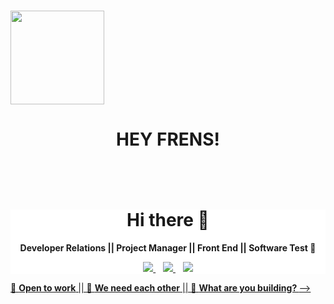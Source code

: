 ###
<htnl lang= "en">
  <head>
    <meta charset="UTF - 8"/> 
    <meta http-equiv="X-UA-Compatible" content="IE=edge" />
    <meta name-"viewport" content="width=device-width, initial-scale=1.0"/>
   <div stykle=background-image:![png-transparent-geek-logo-graphy-others-photography-artwork-sales](https://github.com/MrExcel2019/mrexcel2019/assets/56793406/d2ddaa8c-3b5d-44b8-b319-cbde403e9eb8)
https://www.pngegg.com/en/png-hhqdp; background-size: cover; height:540px;"> <Img src="https://www.pngegg.com/en/png-hhqdp"style=height:150px;"> </div>
    <h1><p align='center'><b>HEY FRENS!</b><h1></b></h1> <br> 
     
  </head>
<div style="background-color: white;"><bg-color=White> <h1 align='center'>Hi there 👋</h1>

<p align='center'> <b>Developer Relations || Project Manager || Front End || Software Test </b>🔨</p>

<p align='center'>
<a href="https://twitter.com/akanni899" target="_blank">
  <img src="https://img.shields.io/badge/twitter-%231DA1F2.svg?&style=for-the-badge&logo=twitter&logoColor=white" />
</a>&nbsp;&nbsp;
<a href="https://www.linkedin.com/in/a/" target="_blank">
  <img src="https://img.shields.io/badge/linkedin-%230077B5.svg?&style=for-the-badge&logo=linkedin&logoColor=white" />
</a>&nbsp;&nbsp;
<a href="mailto:theibraheem1@gmail.com" target="_blank">
  <img src="https://img.shields.io/badge/email me-%23D14836.svg?&style=for-the-badge&logo=gmail&logoColor=white" />
</bg-color>
  <!--
  <p align = "center">
  <img src = "https://github-readme-stats.vercel.app/api?username=iamnotstatic&show_icons=true&theme=tokyonight&line_height=27">
  <img src = "https://github-readme-stats.vercel.app/api/top-langs/?username=iamnotstatic&hide=css,java,html&theme=tokyonight">
</p>
-->
</p></div>

<p align='center'>

 🔭 <b>Open to work</b> || 🌱 <b>We need each other</b> || 👯 <b>What are you building? </b>
-->
